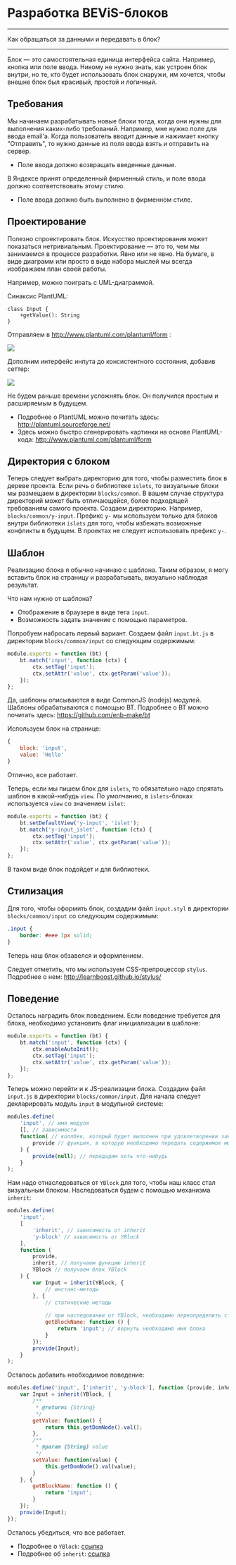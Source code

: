# Разработка BEViS-блоков

----

Как обращаться за данными и передавать в блок?

----



Блок — это самостоятельная единица интерфейса сайта. Например, кнопка или поле ввода.
Никому не нужно знать, как устроен блок внутри, но те, кто будет использовать блок снаружи,
им хочется, чтобы внешне блок был красивый, простой и логичный.

## Требования

Мы начинаем разрабатывать новые блоки тогда, когда они нужны для выполнения каких-либо требований.
Например, мне нужно поле для ввода email'а. Когда пользователь вводит данные и нажимает кнопку "Отправить",
то нужно данные из поля ввода взять и отправить на сервер.

* Поле ввода должно возвращать введенные данные.

В Яндексе принят определенный фирменный стиль, и поле ввода должно соответствовать этому стилю.

* Поле ввода должно быть выполнено в фирменном стиле.

## Проектирование

Полезно спроектировать блок. Искусство проектирования может показаться нетривиальным. 
Проектирование — это то, чем мы занимаемся в процессе разработки. Явно или не явно.
На бумаге, в виде диаграмм или просто в виде набора мыслей мы всегда изображаем план своей работы.

Например, можно поиграть с UML-диаграммой. 

Синаксис PlantUML:

```puml
class Input {
    +getValue(): String
}
```

Отправляем в http://www.plantuml.com/plantuml/form :

<img src="http://www.plantuml.com/plantuml/img/Iyv9B2vMyCmhA2rHgEPI00BjzDIIiCISqbGDJIk5u9AYpBnqhbe0" />

Дополним интерфейс инпута до консистентного состояния, добавив сеттер:

<img src="http://www.plantuml.com/plantuml/img/Iyv9B2vMyCmhA2rHgEPI00BjzDIIiCISqbGDJIk5u9AYpBnqY7WnJBmCHCBaDBbg0G00" />

Не будем раньше времени усложнять блок. Он получился простым и расширяемым в будущем.

* Подробнее о PlantUML можно почитать здесь: http://plantuml.sourceforge.net/
* Здесь можно быстро сгенерировать картинки на основе PlantUML-кода: http://www.plantuml.com/plantuml/form

## Директория с блоком

Теперь следует выбрать директорию для того, чтобы разместить блок в дереве проекта.
Если речь о библиотеке `islets`, то визуальные блоки мы размещаем в директории `blocks/common`.
В вашем случае структура директорий может быть отличающейся, более подходящей требованиям самого проекта.
Создаем директорию. Например, `blocks/common/y-input`.
Префикс `y-` мы используем только для блоков внутри библиотеки `islets` для того,
чтобы избежать возможные конфликты в будущем. В проектах не следует использовать префикс `y-`.

## Шаблон

Реализацию блока я обычно начинаю с шаблона.
Таким образом, я могу вставить блок на страницу и разрабатывать, визуально наблюдая результат.

Что нам нужно от шаблона?

* Отображение в браузере в виде тега `input`.
* Возможность задать значение с помощью параметров.

Попробуем набросать первый вариант.
Создаем файл `input.bt.js` в директории `blocks/common/input` со следующим содержимым:

```javascript
module.exports = function (bt) {
    bt.match('input', function (ctx) {
        ctx.setTag('input');
        ctx.setAttr('value', ctx.getParam('value'));
    });
};
```

Да, шаблоны описываются в виде CommonJS (nodejs) модулей.
Шаблоны обрабатываются с помощью BT. Подробнее о BT можно почитать здесь: https://github.com/enb-make/bt

Используем блок на странице:

```javascript
{
    block: 'input',
    value: 'Hello'
}
```

Отлично, все работает.

Теперь, если мы пишем блок для `islets`, то обязательно надо спрятать шаблон в какой-нибудь `view`.
По умолчанию, в `islets`-блоках используется `view` со значением `islet`:

```javascript
module.exports = function (bt) {
    bt.setDefaultView('y-input', 'islet');
    bt.match('y-input_islet', function (ctx) {
        ctx.setTag('input');
        ctx.setAttr('value', ctx.getParam('value'));
    });
};
```

В таком виде блок подойдет и для библиотеки.

## Стилизация

Для того, чтобы оформить блок, создадим файл `input.styl` в директории `blocks/common/input` со следующим содержимым:

```css
.input {
    border: #eee 1px solid;
}
```

Теперь наш блок обзавелся и оформлением.

Следует отметить, что мы используем CSS-препроцессор `stylus`. Подробнее о нем: http://learnboost.github.io/stylus/

## Поведение

Осталось наградить блок поведением.
Если поведение требуется для блока, необходимо установить флаг инициализации в шаблоне:

```javascript
module.exports = function (bt) {
    bt.match('input', function (ctx) {
        ctx.enableAutoInit();
        ctx.setTag('input');
        ctx.setAttr('value', ctx.getParam('value'));
    });
};
```

Теперь можно перейти и к JS-реализации блока. Создадим файл `input.js` в директории `blocks/common/input`.
Для начала следует декларировать модуль `input` в модульной системе:

```javascript
modules.define(
    'input', // имя модуля
    [], // зависимости
    function( // коллбек, который будет выполнен при удовлетворении зависимостей и загрузке модуля
        provide // функция, в которую необходимо передать содержимое модуля
    ) {
        provide(null); // передадим хоть что-нибудь
    }
);
```

Нам надо отнаследоваться от `YBlock` для того, чтобы наш класс стал визуальным блоком.
Наследоваться будем с помощью механизма `inherit`:

```javascript
modules.define(
    'input',
    [
        'inherit', // зависимость от inherit
        'y-block' // зависимость от YBlock
    ],
    function (
        provide,
        inherit, // получаем функцию inherit
        YBlock // получаем блок YBlock
    ) {
        var Input = inherit(YBlock, {
            // инстанс-методы
        }, {
            // статические методы
        
            // при наследовании от YBlock, необходимо переопределить статический метод getBlockName
            getBlockName: function () {
                return 'input'; // вернуть необходимо имя блока
            }
        });
        provide(Input);
    }
);
```

Осталось добавить необходимое поведение:

```javascript
modules.define('input', ['inherit', 'y-block'], function (provide, inherit, YBlock) {
    var Input = inherit(YBlock, {
        /**
         * @returns {String}
         */
        getValue: function() {
            return this.getDomNode().val();
        },
        /**
         * @param {String} value
         */
        setValue: function(value) {
            this.getDomNode().val(value);
        }
    }, {
        getBlockName: function () {
            return 'input';
        }
    });
    provide(Input);
});
```

Осталось убедиться, что все работает.

* Подробнее о `YBlock`: [ссылка]()
* Подробнее об `inherit`: [ссылка](https://github.com/dfilatov/inherit)
